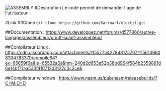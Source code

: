 
![ASSEMBLY](https://img.shields.io/badge/Assembly-2F3134?style=for-the-badge&logo=ASSEMBLY&logoColor=white)
#Description
Le code permet de demander l'age de l'utilisateur

#Link
##Clone
`git clone https://github.com/Karimarf/electif.git`

##Documentation :
https://www.developpez.net/forums/d577860/autres-langages/assembleur/printf-scanf-assembleur/

##Compilateur Linux :
https://cdn.discordapp.com/attachments/1155775427848175707/1156139608304783370/compile64?ex=65659f6a&is=65532a6a&hm=240d2d653e52b38bd964f584b2359891d6e14bf71aa533f410712d3122c3c2ce&

##Compilateur windows :
https://www.nasm.us/pub/nasm/releasebuilds/?C=M;O=D

